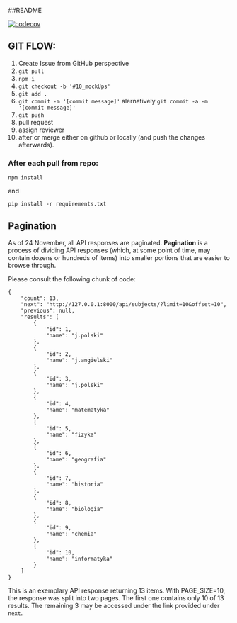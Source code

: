 ##README

[![codecov](https://codecov.io/gh/Web-Korki/Web-Korki/branch/master/graph/badge.svg?token=OEHMSAP5T3)](https://codecov.io/gh/Web-Korki/Web-Korki)

## GIT FLOW:
1. Create Issue from GitHub perspective
2. `git pull`
3. `npm i`
4. `git checkout -b '#10_mockUps'`
5. `git add .` 
6. `git commit -m '[commit message]'` alernatively `git commit -a -m '[commit message]'`
7. `git push`
8. pull request
9. assign reviewer
10. after cr merge either on github or locally (and push the changes afterwards).

### After each pull from repo:

`npm install`

and
 
`pip install -r requirements.txt`

## Pagination
As of 24 November, all API responses are paginated. **Pagination** is a process of dividing API responses (which, at some point of time, may contain dozens or hundreds of items) into smaller portions that are easier to browse through.<br>

Please consult the following chunk of code:
```
{
    "count": 13,
    "next": "http://127.0.0.1:8000/api/subjects/?limit=10&offset=10",
    "previous": null,
    "results": [
        {
            "id": 1,
            "name": "j.polski"
        },
        {
            "id": 2,
            "name": "j.angielski"
        },
        {
            "id": 3,
            "name": "j.polski"
        },
        {
            "id": 4,
            "name": "matematyka"
        },
        {
            "id": 5,
            "name": "fizyka"
        },
        {
            "id": 6,
            "name": "geografia"
        },
        {
            "id": 7,
            "name": "historia"
        },
        {
            "id": 8,
            "name": "biologia"
        },
        {
            "id": 9,
            "name": "chemia"
        },
        {
            "id": 10,
            "name": "informatyka"
        }
    ]
}
``` 

This is an exemplary API response returning 13 items. With PAGE_SIZE=10, the response was split into two pages. The first one contains only 10 of 13 results. The remaining 3 may be accessed under the link provided under `next`.
